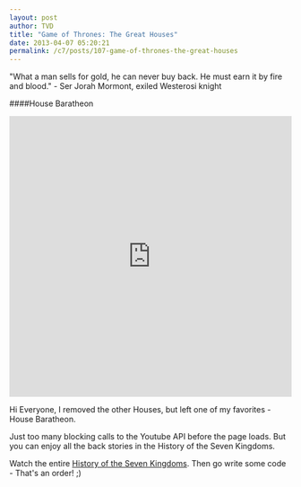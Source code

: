 ```yaml
---
layout: post
author: TVD
title: "Game of Thrones: The Great Houses"
date: 2013-04-07 05:20:21
permalink: /c7/posts/107-game-of-thrones-the-great-houses
---
```


"What a man sells for gold, he can never buy back. He must earn it by fire and blood." - Ser Jorah Mormont, exiled Westerosi knight

####House Baratheon
<iframe width="100%" height="500" src="http://www.youtube.com/embed/8iQv17T4Rgk" frameborder="0" allowfullscreen></iframe>


Hi Everyone, I removed the other Houses, but left one of my favorites - House Baratheon.

Just too many blocking calls to the Youtube API before the page loads. But you can enjoy all the back stories in the History of the Seven Kingdoms.

Watch the entire [History of the Seven Kingdoms][1]. Then go write some code - That's an order! ;)


  [1]: http://www.youtube.com/watch?v=KovO3g62PE0&list=PLFF586E36EFD74763
